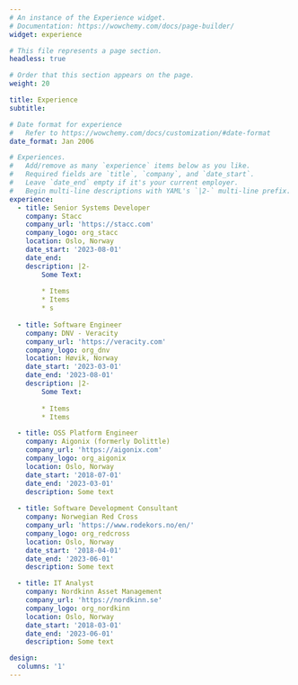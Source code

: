 ```yaml
---
# An instance of the Experience widget.
# Documentation: https://wowchemy.com/docs/page-builder/
widget: experience

# This file represents a page section.
headless: true

# Order that this section appears on the page.
weight: 20

title: Experience
subtitle:

# Date format for experience
#   Refer to https://wowchemy.com/docs/customization/#date-format
date_format: Jan 2006

# Experiences.
#   Add/remove as many `experience` items below as you like.
#   Required fields are `title`, `company`, and `date_start`.
#   Leave `date_end` empty if it's your current employer.
#   Begin multi-line descriptions with YAML's `|2-` multi-line prefix.
experience:
  - title: Senior Systems Developer
    company: Stacc
    company_url: 'https://stacc.com'
    company_logo: org_stacc
    location: Oslo, Norway
    date_start: '2023-08-01'
    date_end:
    description: |2-
        Some Text:
        
        * Items
        * Items
        * s
  
  - title: Software Engineer
    company: DNV - Veracity
    company_url: 'https://veracity.com'
    company_logo: org_dnv
    location: Høvik, Norway
    date_start: '2023-03-01'
    date_end: '2023-08-01'
    description: |2-
        Some Text:
        
        * Items
        * Items

  - title: OSS Platform Engineer
    company: Aigonix (formerly Dolittle)
    company_url: 'https://aigonix.com'
    company_logo: org_aigonix
    location: Oslo, Norway
    date_start: '2018-07-01'
    date_end: '2023-03-01'
    description: Some text
  
  - title: Software Development Consultant
    company: Norwegian Red Cross
    company_url: 'https://www.rodekors.no/en/'
    company_logo: org_redcross
    location: Oslo, Norway
    date_start: '2018-04-01'
    date_end: '2023-06-01'
    description: Some text

  - title: IT Analyst
    company: Nordkinn Asset Management
    company_url: 'https://nordkinn.se'
    company_logo: org_nordkinn
    location: Oslo, Norway
    date_start: '2018-03-01'
    date_end: '2023-06-01'
    description: Some text

design:
  columns: '1'
---
```

